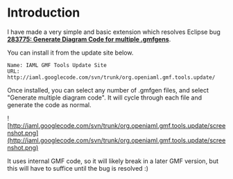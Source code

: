 # Introduction #

I have made a very simple and basic extension which resolves Eclipse bug **[283775: Generate Diagram Code for multiple .gmfgens](https://bugs.eclipse.org/bugs/show_bug.cgi?id=283775)**.

You can install it from the update site below.

```
Name: IAML GMF Tools Update Site
URL: http://iaml.googlecode.com/svn/trunk/org.openiaml.gmf.tools.update/
```

Once installed, you can select any number of .gmfgen files, and select "Generate multiple diagram code". It will cycle through each file and generate the code as normal.

![http://iaml.googlecode.com/svn/trunk/org.openiaml.gmf.tools.update/screenshot.png](http://iaml.googlecode.com/svn/trunk/org.openiaml.gmf.tools.update/screenshot.png)

It uses internal GMF code, so it will likely break in a later GMF version, but this will have to suffice until the bug is resolved :)